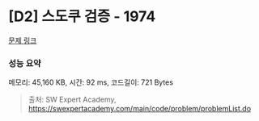 # [D2] 스도쿠 검증 - 1974 

[문제 링크](https://swexpertacademy.com/main/code/problem/problemDetail.do?contestProbId=AV5Psz16AYEDFAUq) 

### 성능 요약

메모리: 45,160 KB, 시간: 92 ms, 코드길이: 721 Bytes



> 출처: SW Expert Academy, https://swexpertacademy.com/main/code/problem/problemList.do